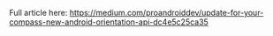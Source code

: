 Full article here: https://medium.com/proandroiddev/update-for-your-compass-new-android-orientation-api-dc4e5c25ca35
